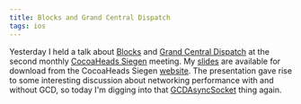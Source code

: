 ```yaml
---
title: Blocks and Grand Central Dispatch
tags: ios
---
```


Yesterday I held a talk about <a href="http://en.wikipedia.org/wiki/Blocks_(C_language_extension)">Blocks</a> and
[Grand Central Dispatch](http://en.wikipedia.org/wiki/Grand_Central_Dispatch) at the second monthly [CocoaHeads
Siegen](http://cocoaheads.informatik.uni-siegen.de) meeting.
My [slides](/files/blocks-and-grand-central-dispatch2011.pdf) are available for download from the CocoaHeads Siegen
[website](http://cocoaheads.informatik.uni-siegen.de/#2011-08-10). The presentation gave rise to some interesting
discussion about networking performance with and without GCD, so today I'm digging into that
[GCDAsyncSocket](http://code.google.com/p/cocoaasyncsocket/wiki/Reference_GCDAsyncSocket) thing again.
